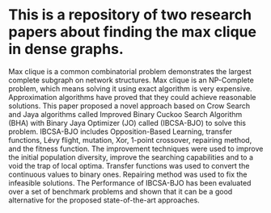 # This is a repository of two research papers about finding the max clique in dense graphs.

Max clique is a common combinatorial problem demonstrates the 
largest complete subgraph on network structures. Max clique is an NP-Complete 
problem, which means solving it using exact algorithm is very expensive. 
Approximation algorithms have proved that they could achieve reasonable 
solutions. This paper proposed a novel approach based on Crow Search and Jaya 
algorithms called Improved Binary Cuckoo Search Algorithm (BHA) with 
Binary Jaya Optimizer (JO) called (IBCSA-BJO) to solve this problem. IBCSA-BJO includes Opposition-Based Learning, transfer functions, Lévy flight, 
mutation, Xor, 1-point crossover, repairing method, and the fitness function. The 
improvement techniques were used to improve the initial population diversity, 
improve the searching capabilities and to a void the trap of local optima. Transfer 
functions was used to convert the continuous values to binary ones. Repairing
method was used to fix the infeasible solutions. The Performance of IBCSA-BJO
has been evaluated over a set of benchmark problems and shown that it can be a 
good alternative for the proposed state-of-the-art approaches.

